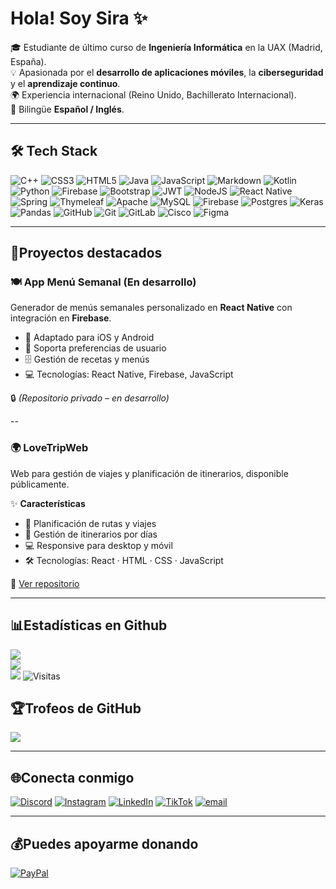 # Hola! Soy Sira ✨

🎓 Estudiante de último curso de **Ingeniería Informática** en la UAX (Madrid, España).  
💡 Apasionada por el **desarrollo de aplicaciones móviles**, la **ciberseguridad** y el **aprendizaje continuo**.  
🌍 Experiencia internacional (Reino Unido, Bachillerato Internacional).  
🔹 Bilingüe **Español / Inglés**.  

---

## 🛠️ Tech Stack
![C++](https://img.shields.io/badge/c++-%2300599C.svg?style=for-the-badge&logo=c%2B%2B&logoColor=white) ![CSS3](https://img.shields.io/badge/css3-%231572B6.svg?style=for-the-badge&logo=css3&logoColor=white) ![HTML5](https://img.shields.io/badge/html5-%23E34F26.svg?style=for-the-badge&logo=html5&logoColor=white) ![Java](https://img.shields.io/badge/java-%23ED8B00.svg?style=for-the-badge&logo=openjdk&logoColor=white) ![JavaScript](https://img.shields.io/badge/javascript-%23323330.svg?style=for-the-badge&logo=javascript&logoColor=%23F7DF1E) ![Markdown](https://img.shields.io/badge/markdown-%23000000.svg?style=for-the-badge&logo=markdown&logoColor=white) ![Kotlin](https://img.shields.io/badge/kotlin-%237F52FF.svg?style=for-the-badge&logo=kotlin&logoColor=white) ![Python](https://img.shields.io/badge/python-3670A0?style=for-the-badge&logo=python&logoColor=ffdd54) ![Firebase](https://img.shields.io/badge/firebase-%23039BE5.svg?style=for-the-badge&logo=firebase) ![Bootstrap](https://img.shields.io/badge/bootstrap-%238511FA.svg?style=for-the-badge&logo=bootstrap&logoColor=white) ![JWT](https://img.shields.io/badge/JWT-black?style=for-the-badge&logo=JSON%20web%20tokens) ![NodeJS](https://img.shields.io/badge/node.js-6DA55F?style=for-the-badge&logo=node.js&logoColor=white) ![React Native](https://img.shields.io/badge/react_native-%2320232a.svg?style=for-the-badge&logo=react&logoColor=%2361DAFB) ![Spring](https://img.shields.io/badge/spring-%236DB33F.svg?style=for-the-badge&logo=spring&logoColor=white) ![Thymeleaf](https://img.shields.io/badge/Thymeleaf-%23005C0F.svg?style=for-the-badge&logo=Thymeleaf&logoColor=white) ![Apache](https://img.shields.io/badge/apache-%23D42029.svg?style=for-the-badge&logo=apache&logoColor=white) ![MySQL](https://img.shields.io/badge/mysql-4479A1.svg?style=for-the-badge&logo=mysql&logoColor=white) ![Firebase](https://img.shields.io/badge/firebase-a08021?style=for-the-badge&logo=firebase&logoColor=ffcd34) ![Postgres](https://img.shields.io/badge/postgres-%23316192.svg?style=for-the-badge&logo=postgresql&logoColor=white) ![Keras](https://img.shields.io/badge/Keras-%23D00000.svg?style=for-the-badge&logo=Keras&logoColor=white) ![Pandas](https://img.shields.io/badge/pandas-%23150458.svg?style=for-the-badge&logo=pandas&logoColor=white) ![GitHub](https://img.shields.io/badge/github-%23121011.svg?style=for-the-badge&logo=github&logoColor=white) ![Git](https://img.shields.io/badge/git-%23F05033.svg?style=for-the-badge&logo=git&logoColor=white) ![GitLab](https://img.shields.io/badge/gitlab-%23181717.svg?style=for-the-badge&logo=gitlab&logoColor=white) ![Cisco](https://img.shields.io/badge/cisco-%23049fd9.svg?style=for-the-badge&logo=cisco&logoColor=white) ![Figma](https://img.shields.io/badge/figma-%23F24E1E.svg?style=for-the-badge&logo=figma&logoColor=white) 

---

## 🚀Proyectos destacados

### 🍽️ App Menú Semanal (En desarrollo)  
Generador de menús semanales personalizado en **React Native** con integración en **Firebase**.  
- 📱 Adaptado para iOS y Android  
- 👤 Soporta preferencias de usuario  
- 🗄️ Gestión de recetas y menús  
- 💻 Tecnologías: React Native, Firebase, JavaScript  

🔒 *(Repositorio privado – en desarrollo)*

--

### 🌍 LoveTripWeb  
Web para gestión de viajes y planificación de itinerarios, disponible públicamente.  

✨ **Características**  
- 🧭 Planificación de rutas y viajes  
- 📅 Gestión de itinerarios por días  
- 💻 Responsive para desktop y móvil  
- 🛠️ Tecnologías: React · HTML · CSS · JavaScript  

🔗 [Ver repositorio](https://github.com/siraglez/LoveTripWeb)  

---

## 📊Estadísticas en Github
![](https://github-readme-stats.vercel.app/api?username=siraglez&theme=nightowl&hide_border=false&include_all_commits=false&count_private=false)<br/>
![](https://nirzak-streak-stats.vercel.app/?user=siraglez&theme=nightowl&hide_border=false)<br/>
![](https://github-readme-stats.vercel.app/api/top-langs/?username=siraglez&theme=nightowl&hide_border=false&include_all_commits=false&count_private=false&layout=compact)
![Visitas](https://komarev.com/ghpvc/?username=siraglez&color=blue)

## 🏆Trofeos de GitHub
![](https://github-profile-trophy.vercel.app/?username=siraglez&theme=dracula&no-frame=false&no-bg=true&margin-w=4)

---

## 🌐Conecta conmigo
[![Discord](https://img.shields.io/badge/Discord-%237289DA.svg?logo=discord&logoColor=white)](https://discord.gg/https://discord.gg/9KzepfYq) 
[![Instagram](https://img.shields.io/badge/Instagram-%23E4405F.svg?logo=Instagram&logoColor=white)](https://instagram.com/sira_glez) 
[![LinkedIn](https://img.shields.io/badge/LinkedIn-%230077B5.svg?logo=linkedin&logoColor=white)](https://linkedin.com/in/sira-glez) 
[![TikTok](https://img.shields.io/badge/TikTok-%23000000.svg?logo=TikTok&logoColor=white)](https://tiktok.com/@sira_glez) 
[![email](https://img.shields.io/badge/Correo-D14836?logo=gmail&logoColor=white)](mailto:sira@madronogarcia.com) 

---

## 💰Puedes apoyarme donando
[![PayPal](https://img.shields.io/badge/PayPal-00457C?style=for-the-badge&logo=paypal&logoColor=white)](https://paypal.me/siraglez) 

